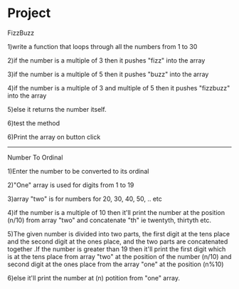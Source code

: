 # Project

FizzBuzz

1)write a function that loops through all the numbers from 1 to 30

2)if the number is a multiple of 3 then it pushes "fizz" into the array

3)if the number is a multiple of 5 then it pushes "buzz" into the array

4)if the number is a multiple of 3 and multiple of 5 then it pushes "fizzbuzz" into the array

5)else it returns the number itself.

6)test the method

6)Print the array on button click

--------------------------------------------------------------------------------------------------------------

Number To Ordinal

1)Enter the number to be converted to its ordinal

2)"One" array is used for digits from 1 to 19

3)array "two" is for numbers for 20, 30, 40, 50, .. etc

4)if the number is a multiple of 10 then it'll print the number at the position (n/10) from array "two" and concatenate "th" ie twentyth, thirtyth etc. 

5)The given number is divided into two parts, the first digit at the tens place and the second digit at the ones place, and the two parts are concatenated together .If the number is greater than 19 then it'll print the first digit which is at the tens place from array "two" at the position of the number (n/10) and second digit at the ones place from the array "one" at the position (n%10)

6)else it'll print the number at (n) potition from "one" array. 
